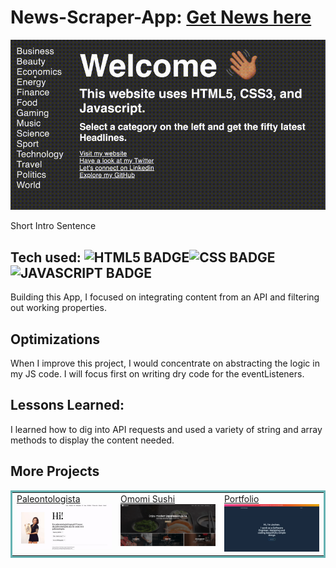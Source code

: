 # News-Scraper-App: <a href="https://getyournews.netlify.app/" target="_blank">Get News here</a>
<a href="" target="_blank"><img src="/assets/readme.gif" /></a>

Short Intro Sentence

## Tech used: ![HTML5 BADGE](https://img.shields.io/static/v1?label=|&message=HTML5&color=23555f&style=flat-square&logo=html5)![CSS BADGE](https://img.shields.io/static/v1?label=|&message=CSS3&color=285f65&style=flat-square&logo=css3)![JAVASCRIPT BADGE](https://img.shields.io/static/v1?label=|&message=JAVASCRIPT&color=3c7f5d&style=flat-square&logo=javascript)

Building this App, I focused on integrating content from an API and filtering out working properties.

## Optimizations
When I improve this project, I would concentrate on abstracting the logic in my JS code. I will focus first on writing dry code for the eventListeners.

## Lessons Learned:
I learned how to dig into API requests and used a variety of string and array methods to display the content needed.






## More Projects



<table bordercolor="#66b2b2">
  
  <tr>
    <td width="33.3%" valign="top">
<a target="_blank" href=""> Paleontologista</a>
        <br />
      <a target="_blank" href="">
            <img src="https://github.com/heyjochen/heyjochen/blob/main/assets/Website_Jingmai-OConnor-5fps.gif" width="100%"  alt=""/>
        </a>
    </td>
    <td width="33.3%" valign="top">
<a target="_blank" href="">Omomi Sushi</a>
      <br />
        <a target="_blank" href="">
          <img src="https://github.com/heyjochen/heyjochen/blob/main/assets/Website_omomi-5fps.gif" width="100%" alt=""/>
        </a>
    </td>
    <td width="33.3%" valign="top">
<a target="_blank" href="">Portfolio</a>
        <br />
        <a target="_blank" href="">
          <img src="https://github.com/heyjochen/heyjochen/blob/main/assets/Website_Jochen-Stierberger-5fps.gif" width="100%" alt=""/>
        </a>
    </td>
  </tr>
</table>